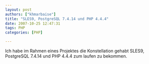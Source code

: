 ```yaml
---
layout: post
authors: ["khmarbaise"]
title: "SLES9, PostgreSQL 7.4.14 und PHP 4.4.4"
date: 2007-10-25 12:47:31
tags: PHP
categories: [PHP]

---
```

Ich habe im Rahmen eines Projektes die Konstellation gehabt SLES9, PostgreSQL 7.4.14 und PHP 4.4.4 zum laufen zu bekommen.
